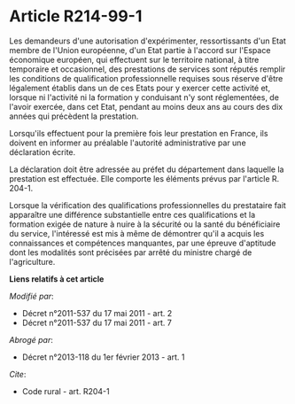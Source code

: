 # Article R214-99-1

Les demandeurs d'une autorisation d'expérimenter, ressortissants d'un Etat membre de l'Union européenne, d'un Etat partie à
l'accord sur l'Espace économique européen, qui effectuent sur le territoire national, à titre temporaire et occasionnel, des
prestations de services sont réputés remplir les conditions de qualification professionnelle requises sous réserve d'être
légalement établis dans un de ces Etats pour y exercer cette activité et, lorsque ni l'activité ni la formation y conduisant
n'y sont réglementées, de l'avoir exercée, dans cet Etat, pendant au moins deux ans au cours des dix années qui précèdent la
prestation. 

Lorsqu'ils effectuent pour la première fois leur prestation en France, ils doivent en informer au préalable l'autorité
administrative par une déclaration écrite. 

La déclaration doit être adressée au préfet du département dans laquelle la prestation est effectuée. Elle comporte les
éléments prévus par l'article R. 204-1. 

Lorsque la vérification des qualifications professionnelles du prestataire fait apparaître une différence substantielle entre
ces qualifications et la formation exigée de nature à nuire à la sécurité ou la santé du bénéficiaire du service, l'intéressé
est mis à même de démontrer qu'il a acquis les connaissances et compétences manquantes, par une épreuve d'aptitude dont les
modalités sont précisées par arrêté du ministre chargé de l'agriculture.

**Liens relatifs à cet article**

_Modifié par_:

  - Décret n°2011-537 du 17 mai 2011 - art. 2
  - Décret n°2011-537 du 17 mai 2011 - art. 7

_Abrogé par_:

  - Décret n°2013-118 du 1er février 2013 - art. 1

_Cite_:

  - Code rural - art. R204-1
